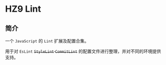 # HZ9 Lint

## 简介

一个 `JavaScript` 的 `Lint` 扩展及配置合集。

用于对 `EsLint` ~~`StyleLint` `CommitLint`~~ 的配置文件进行整理，并对不同的环境提供支持。

<!-- TODO 补充操作说明 -->
